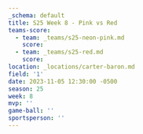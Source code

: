 ```yaml
---
_schema: default
title: S25 Week 8 - Pink vs Red
teams-score:
  - team: _teams/s25-neon-pink.md
    score:
  - team: _teams/s25-red.md
    score:
location: _locations/carter-baron.md
field: '1'
date: 2023-11-05 12:30:00 -0500
season: 25
week: 8
mvp: ''
game-ball: ''
sportsperson: ''
---
```

